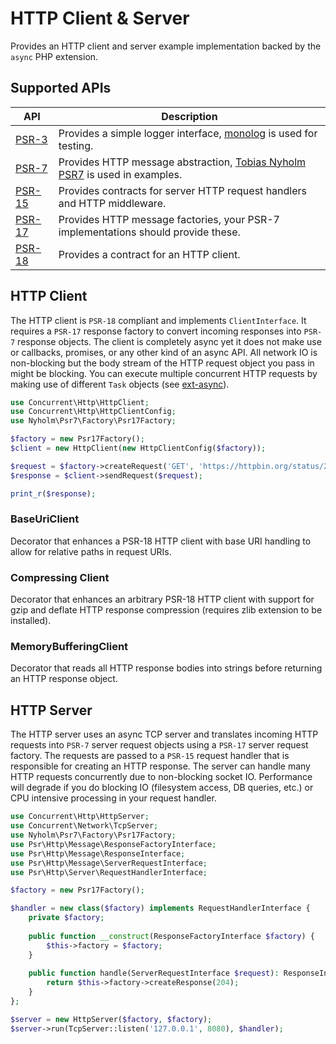 # HTTP Client & Server

Provides an HTTP client and server example implementation backed by the `async` PHP extension.

## Supported APIs

| API | Description |
| --- | ----------- |
| [PSR-3](https://www.php-fig.org/psr/psr-3/) | Provides a simple logger interface, [monolog](https://github.com/Seldaek/monolog) is used for testing. |
| [PSR-7](https://www.php-fig.org/psr/psr-7/) | Provides HTTP message abstraction, [Tobias Nyholm PSR7](https://github.com/Nyholm/psr7) is used in examples. |
| [PSR-15](https://www.php-fig.org/psr/psr-15/) | Provides contracts for server HTTP request handlers and HTTP middleware. |
| [PSR-17](https://www.php-fig.org/psr/psr-17/) | Provides HTTP message factories, your PSR-7 implementations should provide these. |
| [PSR-18](https://www.php-fig.org/psr/psr-18/) | Provides a contract for an HTTP client. |

## HTTP Client

The HTTP client is `PSR-18` compliant and implements `ClientInterface`. It requires a `PSR-17` response factory to convert incoming responses into `PSR-7` response objects. The client is completely async yet it does not make use or callbacks, promises, or any other kind of an async API. All network IO is non-blocking but the body stream of the HTTP request object you pass in might be blocking. You can execute multiple concurrent HTTP requests by making use of different `Task` objects (see [ext-async](https://github.com/concurrent-php/ext-async)).

```php
use Concurrent\Http\HttpClient;
use Concurrent\Http\HttpClientConfig;
use Nyholm\Psr7\Factory\Psr17Factory;

$factory = new Psr17Factory();
$client = new HttpClient(new HttpClientConfig($factory));

$request = $factory->createRequest('GET', 'https://httpbin.org/status/201');
$response = $client->sendRequest($request);

print_r($response);
```

### BaseUriClient

Decorator that enhances a PSR-18 HTTP client with base URI handling to allow for relative paths in request URIs.

### Compressing Client

Decorator that enhances an arbitrary PSR-18 HTTP client with support for gzip and deflate HTTP response compression (requires zlib extension to be installed).

### MemoryBufferingClient

Decorator that reads all HTTP response bodies into strings before returning an HTTP response object.

## HTTP Server

The HTTP server uses an async TCP server and translates incoming HTTP requests into `PSR-7` server request objects using a `PSR-17` server request factory. The requests are passed to a `PSR-15` request handler that is responsible for creating an HTTP response. The server can handle many HTTP requests concurrently due to non-blocking socket IO. Performance will degrade if you do blocking IO (filesystem access, DB queries, etc.) or CPU intensive processing in your request handler.

```php
use Concurrent\Http\HttpServer;
use Concurrent\Network\TcpServer;
use Nyholm\Psr7\Factory\Psr17Factory;
use Psr\Http\Message\ResponseFactoryInterface;
use Psr\Http\Message\ResponseInterface;
use Psr\Http\Message\ServerRequestInterface;
use Psr\Http\Server\RequestHandlerInterface;

$factory = new Psr17Factory();

$handler = new class($factory) implements RequestHandlerInterface {
    private $factory;
    
    public function __construct(ResponseFactoryInterface $factory) {
        $this->factory = $factory;
    }
    
    public function handle(ServerRequestInterface $request): ResponseInterface {
        return $this->factory->createResponse(204);
    }
};

$server = new HttpServer($factory, $factory);
$server->run(TcpServer::listen('127.0.0.1', 8080), $handler);
```
